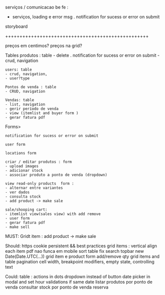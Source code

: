

serviços / comunicacao be fe : 
- serviços, loading e error msg
. notification for sucess or error on submit

storyboard


++++++++++++++++++++++++++++++++++++++++++++++++++

preços em centimos?
preços na grid?

Tables
	produtos : table
	- delete
	. notification for sucess or error on submit
	- crud, navigation

	users: table
	- crud, navigation,
	- user?type

	Pontos de venda : table
	- CRUD, navigation

	Vendas: table 
	- list, navigation
	- gerir período de venda
	- view (itemlist and buyer form )
	- gerar fatura pdf

Forms>

	notification for sucess or error on submit

	user form

	locations form

	criar / editar produtos : form 
	- upload images
	- adicionar stock
	- associar produto a ponto de venda (dropdown)

	view read-only products  form :
	- alternar entre variantes
	- ver dados
	- consulta stock
	- add product -> make sale

	sale/shooping cart: 
	- itemlist view(sales view) with add remove
	- user form
	- gerar fatura pdf
	- make sell



MUST:
Gridt item : add product -> make sale

Should:
https
cookie persistent && best practices
grid items : vertical align each item
pdf nao funca em mobile
sort table fix
search
topbar
new Date(Date.UTC(...))
grid item e product form add/remove qty
grid items and table pagination
cell width, breakpoint modifiers, empty state, controlling text

Could:
table : actions in dots dropdown instead of button
date picker in modal and set hour validations if same date
listar produtos por ponto de venda
consultar stock por ponto de venda
reserva
